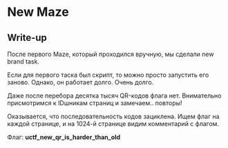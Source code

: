 # New Maze

## Write-up

После первого Maze, который проходился вручную, мы сделали new brand task.

Если для первого таска был скрипт, то можно просто запустить его заново. Однако, он работает долго. Очень долго.

Даже после перебора десятка тысяч QR-кодов флага нет. Внимательно присмотримся к IDшникам страниц и замечаем.. повторы!

Оказывается, что последовательность кодов зациклена. Ищем флаг на каждой странице, и на 1024-й странице видим комментарий с флагом.

Флаг: **uctf_new_qr_is_harder_than_old**

